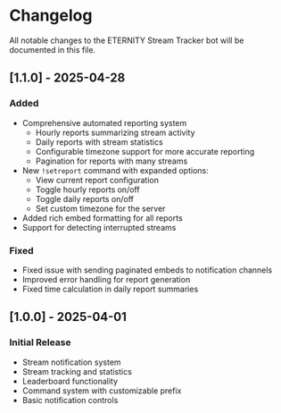 # Changelog

All notable changes to the ETERNITY Stream Tracker bot will be documented in this file.

## [1.1.0] - 2025-04-28

### Added
- Comprehensive automated reporting system
  - Hourly reports summarizing stream activity
  - Daily reports with stream statistics
  - Configurable timezone support for more accurate reporting
  - Pagination for reports with many streams
- New `!setreport` command with expanded options:
  - View current report configuration
  - Toggle hourly reports on/off
  - Toggle daily reports on/off
  - Set custom timezone for the server
- Added rich embed formatting for all reports
- Support for detecting interrupted streams

### Fixed
- Fixed issue with sending paginated embeds to notification channels
- Improved error handling for report generation
- Fixed time calculation in daily report summaries

## [1.0.0] - 2025-04-01

### Initial Release
- Stream notification system
- Stream tracking and statistics
- Leaderboard functionality
- Command system with customizable prefix
- Basic notification controls 